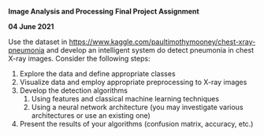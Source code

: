 ﻿**Image Analysis and Processing** **Final Project Assignment** 

**04 June 2021**  

Use the dataset in https://www.kaggle.com/paultimothymooney/chest-xray-pneumonia and develop an intelligent system do detect pneumonia in chest X-ray images. Consider the following steps: 

1. Explore the data and define appropriate classes 
1. Visualize data and employ appropriate preprocessing to X-ray images 
1. Develop the detection algorithms 
   1. Using features and classical machine learning techniques 
   1. Using a neural network architecture (you may investigate various architectures or use an existing one) 
1. Present the results of your algorithms (confusion matrix, accuracy, etc.) 
